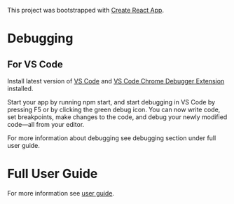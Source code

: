 This project was bootstrapped with [Create React App](https://github.com/facebookincubator/create-react-app).

# Debugging
## For VS Code
Install latest version of [VS Code](https://code.visualstudio.com/) and [VS Code Chrome Debugger Extension](https://marketplace.visualstudio.com/items?itemName=msjsdiag.debugger-for-chrome) installed.

Start your app by running npm start, and start debugging in VS Code by pressing F5 or by clicking the green debug icon. You can now write code, set breakpoints, make changes to the code, and debug your newly modified code—all from your editor.

For more information about debugging see debugging section under full user guide. 

# Full User Guide
For more information see [user guide](https://github.com/facebook/create-react-app/blob/master/packages/react-scripts/template/README.md).